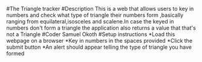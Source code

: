 #The Triangle tracker
#Description
This is a web that allows users to key in numbers and check what type of triangle their numbers form ,basically ranging from equilateral,isosceles and scalene.In case the keyed in numbers don't form a triangle the application also returns a value that that's not a Triangle
#Coder
Samuel Okoth
#Setup instructions
*Load this webpage on a browser
*Key in numbers in the spaces provided
*Click the submit button
*An alert should appear telling the type of triangle you have formed 
